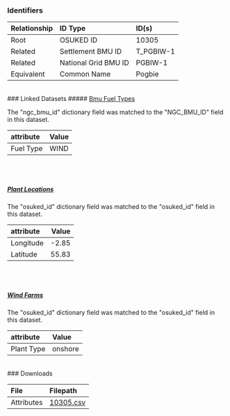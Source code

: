 ### Identifiers

| Relationship   | ID Type              | ID(s)     |
|:---------------|:---------------------|:----------|
| Root           | OSUKED ID            | 10305     |
| Related        | Settlement BMU ID    | T_PGBIW-1 |
| Related        | National Grid BMU ID | PGBIW-1   |
| Equivalent     | Common Name          | Pogbie    |

<br>
### Linked Datasets
##### <a href="https://raw.githubusercontent.com/OSUKED/Dictionary-Datasets/main/datasets/bmu-fuel-types/datapackage.json">Bmu Fuel Types</a>



The "ngc_bmu_id" dictionary field was matched to the "NGC_BMU_ID" field in this dataset.

| attribute   | Value   |
|:------------|:--------|
| Fuel Type   | WIND    |

<br><br>
##### <a href="https://raw.githubusercontent.com/OSUKED/Dictionary-Datasets/main/datasets/plant-locations/datapackage.json">Plant Locations</a>



The "osuked_id" dictionary field was matched to the "osuked_id" field in this dataset.

| attribute   |   Value |
|:------------|--------:|
| Longitude   |   -2.85 |
| Latitude    |   55.83 |

<br><br>
##### <a href="https://raw.githubusercontent.com/OSUKED/Dictionary-Datasets/main/datasets/wind-farms/datapackage.json">Wind Farms</a>



The "osuked_id" dictionary field was matched to the "osuked_id" field in this dataset.

| attribute   | Value   |
|:------------|:--------|
| Plant Type  | onshore |


<br>
### Downloads


| File       | Filepath                                                                              |
|:-----------|:--------------------------------------------------------------------------------------|
| Attributes | [10305.csv](https://osuked.github.io/Power-Station-Dictionary/object_attrs/10305.csv) |
